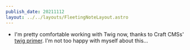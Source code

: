 ```yaml
---
publish_date: 20211112    
layout: ../../layouts/FleetingNoteLayout.astro
---
```

- I'm pretty comfortable working with Twig now, thanks to Craft CMSs' [twig primer](https://craftcms.com/docs/3.x/dev/twig-primer.html). I'm not too happy with myself about this...
